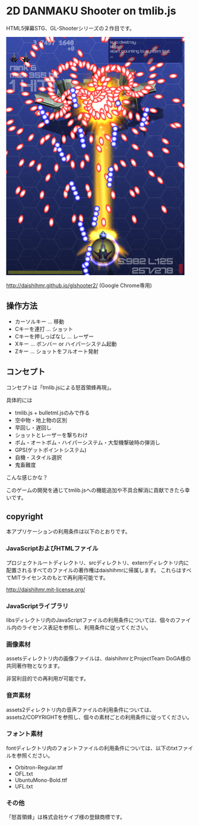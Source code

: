 # 2D DANMAKU Shooter on tmlib.js

HTML5弾幕STG、GL-Shooterシリーズの２作目です。

<img src="glshooter2.png" />

http://daishihmr.github.io/glshooter2/ (Google Chrome専用)

## 操作方法

 * カーソルキー ... 移動
 * Cキーを連打 ... ショット
 * Cキーを押しっぱなし ... レーザー
 * Xキー ... ボンバー or ハイパーシステム起動
 * Zキー ... ショットをフルオート発射

## コンセプト

コンセプトは「tmlib.jsによる怒首領蜂再現」。

具体的には

 * tmlib.js + bulletml.jsのみで作る
 * 空中物・地上物の区別
 * 早回し・遅回し
 * ショットとレーザーを撃ちわけ
 * ボム・オートボム・ハイパーシステム・大型機撃破時の弾消し
 * GPS(ゲットポイントシステム)
 * 自機・スタイル選択
 * 鬼畜難度

こんな感じかな？

このゲームの開発を通じてtmlib.jsへの機能追加や不具合解消に貢献できたら幸いです。

## copyright

本アプリケーションの利用条件は以下のとおりです。

### JavaScriptおよびHTMLファイル

プロジェクトルートディレクトリ、srcディレクトリ、externディレクトリ内に配置されるすべてのファイルの著作権はdaishihmrに帰属します。
これらはすべてMITライセンスのもとで再利用可能です。

http://daishihmr.mit-license.org/

### JavaScriptライブラリ

libsディレクトリ内のJavaScriptファイルの利用条件については、個々のファイル内のライセンス表記を参照し、利用条件に従ってください。

### 画像素材

assetsディレクトリ内の画像ファイルは、daishihmrとProjectTeam DoGA様の共同著作物となります。

非営利目的での再利用が可能です。

### 音声素材

assets2ディレクトリ内の音声ファイルの利用条件については、assets2/COPYRIGHTを参照し、個々の素材ごとの利用条件に従ってください。

### フォント素材

fontディレクトリ内のフォントファイルの利用条件については、以下のtxtファイルを参照ください。

 * Orbitron-Regular.ttf
  * OFL.txt
 * UbuntuMono-Bold.ttf
  * UFL.txt

### その他

「怒首領蜂」は株式会社ケイブ様の登録商標です。
